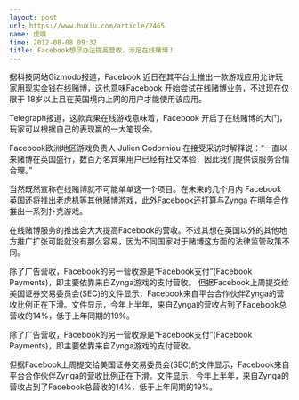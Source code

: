 ```yaml
---
layout: post
url: https://www.huxiu.com/article/2465
name: 虎嗅
time: 2012-08-08 09:32
title: Facebook想尽办法提高营收，涉足在线赌博！
---
```

据科技网站Gizmodo报道，Facebook 近日在其平台上推出一款游戏应用允许玩家用现实金钱在线赌博，这也意味Facebook 开始尝试在线赌博业务，不过现在仅限于 18岁以上且在英国境内上网的用户才能使用该应用。

Telegraph报道，这款宾果在线游戏意味着，Facebook 开启了在线赌博的大门，玩家可以根据自己的表现赢的一大笔现金。

Facebook欧洲地区游戏负责人 Julien Codorniou 在接受采访时解释说：“一直以来赌博在英国盛行，数百万名宾果用户已经有社交体验，因此我们提供该服务合情合理。”

当然既然宣称在线赌博就不可能单单这一个项目。在未来的几个月内 Facebook 英国还将推出老虎机等其他赌博游戏，此外Facebook还打算与Zynga 在明年合作推出一系列扑克游戏。

在线赌博服务的推出会大大提高Facebook的营收。不过其想在英国以外的其他地方推广扩张可能就没有那么容易，因为不同国家对于赌博这方面的法律监管政策不同。

除了广告营收，Facebook的另一营收源是“Facebook支付”(Facebook Payments)，即主要依靠来自Zynga游戏的支付营收。 但据Facebook上周提交给美国证券交易委员会(SEC)的文件显示，Facebook来自平台合作伙伴Zynga的营收比例正在下滑。文件显示，今年上半年，来自Zynga的营收占到了Facebook总营收的14%，低于上年同期的19%。

除了广告营收，Facebook的另一营收源是“Facebook支付”(Facebook Payments)，即主要依靠来自Zynga游戏的支付营收。

但据Facebook上周提交给美国证券交易委员会(SEC)的文件显示，Facebook来自平台合作伙伴Zynga的营收比例正在下滑。文件显示，今年上半年，来自Zynga的营收占到了Facebook总营收的14%，低于上年同期的19%。

